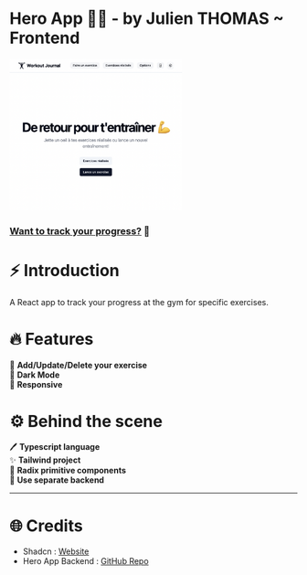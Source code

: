 # Hero App 🏋️‍♂️ - by Julien THOMAS ~ Frontend

<a href="https://workout-journal-pro.netlify.app/"><img src="public/cover-img.png" width="60%" /></a>

### [Want to track your progress?](https://workout-journal-pro.netlify.app/) 💪

# ⚡️ Introduction

A React app to track your progress at the gym for specific exercises.

# 🔥 Features

💬 **Add/Update/Delete your exercise** <br />
🌙 **Dark Mode** <br />
📲 **Responsive** <br />

# ⚙️ Behind the scene

🖊️ **Typescript language** <br />
✨ **Tailwind project** <br />
🧩 **Radix primitive components** <br />
📂 **Use separate backend** <br />

---

# 🌐 Credits

- Shadcn : [Website](https://ui.shadcn.com/)
- Hero App Backend : [GitHub Repo](https://github.com/doncarlo5/workout-journal-backend)
